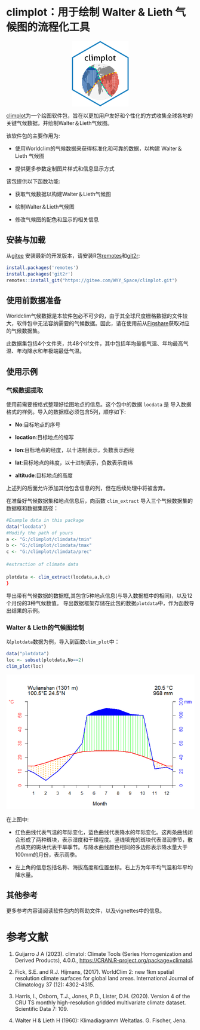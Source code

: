 
# climplot：用于绘制 Walter & Lieth 气候图的流程化工具

<img src="vignettes/imgfile.png" width="30%" style="display: block; margin: auto;" />

[climplot](https://gitee.com/WYY_Space/climplot)为一个绘图软件包，旨在以更加用户友好和个性化的方式收集全球各地的关键气候数据，并绘制Walter＆Lieth气候图。

该软件包的主要作用为:

- 使用Worldclim的气候数据来获得标准化和可靠的数据，以构建 Walter＆Lieth
  气候图

- 提供更多参数定制图片样式和信息显示方式

该包提供以下函数功能:

- 获取气候数据以构建Walter＆Lieth气候图

- 绘制Walter＆Lieth气候图

- 修改气候图的配色和显示的相关信息

## 安装与加载

从[gitee](https://gitee.com)
安装最新的开发版本，请安装R包[remotes](https://cran.r-project.org/package=remotes)和[git2r](https://cran.r-project.org/package=git2r):

``` r
install.packages('remotes')
install.packages('git2r')
remotes::install_git("https://gitee.com/WYY_Space/climplot.git")
```

## 使用前数据准备

Worldclim气候数据是本软件包必不可少的，由于其全球尺度栅格数据的文件较大，软件包中无法容纳需要的气候数据。因此，请在使用前从[Figshare](NULL)获取对应的气候数据集。

此数据集包括4个文件夹，共48个tif文件，其中包括年均最低气温、年均最高气温、年均降水和年极端最低气温。

## 使用示例

### 气候数据提取

使用前需要按格式整理好绘图地点的信息。这个包中的数据 `locdata` 是
导入数据格式的样例。导入的数据框必须包含5列，顺序如下:

- **No**:目标地点的序号

- **location**:目标地点的缩写

- **lon**:目标地点的经度，以十进制表示，负数表示西经

- **lat**:目标地点的纬度，以十进制表示，负数表示南纬

- **altitude**:目标地点的高度

上述列的后面允许添加其他包含信息的列，但在后续处理中将被舍弃。

在准备好气候数据集和地点信息后，向函数 `clim_extract`
导入三个气候数据集的数据框和数据集路径：

``` r
#Example data in this package
data("locdata")
#Modify the path of yours
a <- "G:/climplot/climdata/tmin"
b <- "G:/climplot/climdata/tmax"
c <- "G:/climplot/climdata/prec"

#extraction of climate data

plotdata <- clim_extract(locdata,a,b,c)
}
```

导出带有气候数据的数据框,其包含5种地点信息(与导入数据框中的相同)，以及12个月份的3种气候数值。
导出数据框架存储在此包的数据`plotdata`中，作为函数导出结果的示例。

### Walter & Lieth的气候图绘制

以`plotdata`数据为例，导入到函数`clim_plot`中：

``` r
data("plotdata")
loc <- subset(plotdata,No==2)
clim_plot(loc)
```

![](README_files/figure-gfm/plot1-1.png)<!-- -->

在上图中:

- 红色曲线代表气温的年际变化，蓝色曲线代表降水的年际变化。这两条曲线闭合形成了两种斑块，表示湿度和干燥程度。竖线填充的斑块代表湿润季节，散点填充的斑块代表干旱季节。与降水曲线颜色相同的多边形表示降水量大于100mm的月份，表示雨季。

- 左上角的信息包括名称、海拔高度和位置坐标。右上方为年平均气温和年平均降水量。

## 其他参考

更多参考内容请阅读软件包内的帮助文件，以及vignettes中的信息。

# 参考文献

1.  Guijarro J A (2023). climatol: Climate Tools (Series Homogenization
    and Derived Products), 4.0.0.,
    <https://CRAN.R-project.org/package=climatol>.

2.  Fick, S.E. and R.J. Hijmans, (2017). WorldClim 2: new 1km spatial
    resolution climate surfaces for global land areas. International
    Journal of Climatology 37 (12): 4302-4315.

3.  Harris, I., Osborn, T.J., Jones, P.D., Lister, D.H. (2020). Version
    4 of the CRU TS monthly high-resolution gridded multivariate climate
    dataset. Scientific Data 7: 109.

4.  Walter H & Lieth H (1960): Klimadiagramm Weltatlas. G. Fischer,
    Jena.
